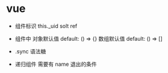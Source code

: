 # vue

- 组件标识 this._uid  solt  ref
- 组件中 对象默认值 default: () => {} 数组默认值 default: () => []

- .sync 语法糖

- 递归组件 需要有 name 退出的条件
